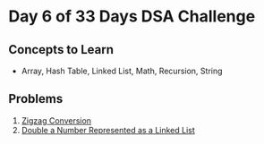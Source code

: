 # Day 6 of 33 Days DSA Challenge

## Concepts to Learn
- Array, Hash Table, Linked List, Math, Recursion, String

## Problems
1. [Zigzag Conversion](https://leetcode.com/problems/zigzag-conversion/)
2. [Double a Number Represented as a Linked List](https://leetcode.com/problems/double-a-number-represented-as-a-linked-list/)
